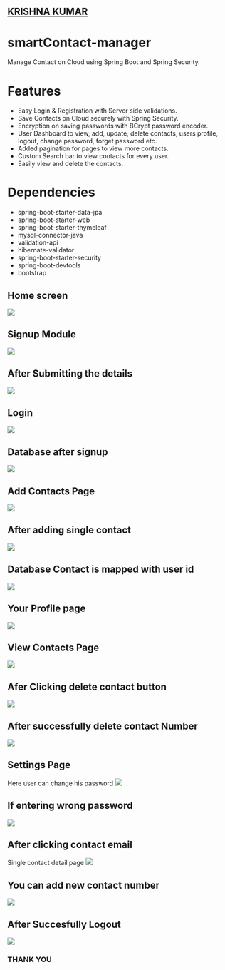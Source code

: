 ## [KRISHNA KUMAR](https://krishnakumaryadav.netlify.app/)


# smartContact-manager

Manage Contact on Cloud using Spring Boot and Spring Security.


# Features
  - Easy Login & Registration with Server side validations.
  - Save Contacts on Cloud securely with Spring Security.
  - Encryption on saving passwords with BCrypt password encoder.
  - User Dashboard to view, add, update, delete contacts, users profile, logout, change password, forget password etc.
  - Added pagination for pages to view more contacts. 
  - Custom Search bar to view contacts for every user.
  - Easily view and delete the contacts.



 # Dependencies
  - spring-boot-starter-data-jpa
  - spring-boot-starter-web
  - spring-boot-starter-thymeleaf
  - mysql-connector-java
  - validation-api
  - hibernate-validator
  - spring-boot-starter-security
  - spring-boot-devtools
  - bootstrap

## Home screen
![](https://github.com/Krishna12345825/smartContact-manager/blob/master/images/image1.png)
## Signup Module
![](https://github.com/Krishna12345825/smartContact-manager/blob/master/images/image2.png)
## After Submitting the details
![](https://github.com/Krishna12345825/smartContact-manager/blob/master/images/image3.png)
## Login 
![](https://github.com/Krishna12345825/smartContact-manager/blob/master/images/image4.png)
## Database after signup
![](https://github.com/Krishna12345825/smartContact-manager/blob/master/images/image5.png)
## Add Contacts Page
![](https://github.com/Krishna12345825/smartContact-manager/blob/master/images/image6.png)
## After adding single contact
![](https://github.com/Krishna12345825/smartContact-manager/blob/master/images/image7.png)
## Database Contact is mapped with user id
![](https://github.com/Krishna12345825/smartContact-manager/blob/master/images/image8.png)
## Your Profile page
![](https://github.com/Krishna12345825/smartContact-manager/blob/master/images/image9.png)
## View Contacts Page
![](https://github.com/Krishna12345825/smartContact-manager/blob/master/images/image10.png)
## Afer Clicking delete contact button
![](https://github.com/Krishna12345825/smartContact-manager/blob/master/images/image11.png)
## After successfully delete contact Number
![](https://github.com/Krishna12345825/smartContact-manager/blob/master/images/image12.png)
## Settings Page
Here user can change his password
![](https://github.com/Krishna12345825/smartContact-manager/blob/master/images/image13.png)
## If entering wrong password
![](https://github.com/Krishna12345825/smartContact-manager/blob/master/images/image14.png)
## After clicking contact email 

Single contact detail page
![](https://github.com/Krishna12345825/smartContact-manager/blob/master/images/image15.png)
## You can add new contact number
![](https://github.com/Krishna12345825/smartContact-manager/blob/master/images/image16.png)
## After Succesfully Logout
![](https://github.com/Krishna12345825/smartContact-manager/blob/master/images/image17.png)


### THANK YOU

